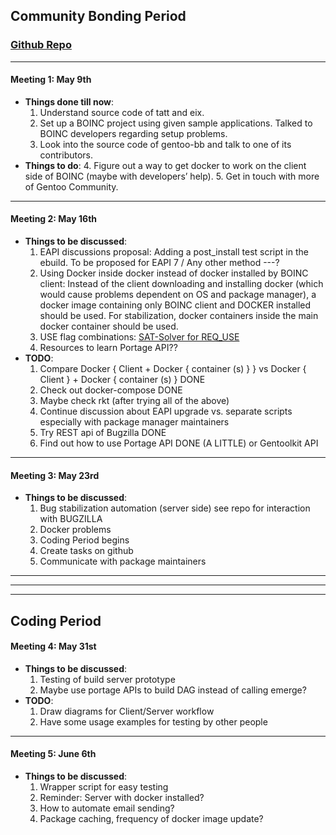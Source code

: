 ## Community Bonding Period

### [Github Repo](https://gitter.im/pallavagarwal07/SummerOfCode16)

---

#### Meeting 1: May 9th

* __Things done till now__:
  1. Understand source code of tatt and eix.
  2. Set up a BOINC project using given sample applications.
     Talked to BOINC developers regarding setup problems.
  3. Look into the source code of gentoo-bb and talk to one of its contributors.
* __Things to do__:
  4. Figure out a way to get docker to work on the client side of 
     BOINC (maybe with developers’ help).
  5. Get in touch with more of Gentoo Community.

---

#### Meeting 2: May 16th

* __Things to be discussed__:
  1. EAPI discussions proposal: Adding a post_install test script in the ebuild.
     To be proposed for EAPI 7 / Any other method ---?
  2. Using Docker inside docker instead of docker installed by BOINC client:
     Instead of the client downloading and installing docker
     (which would cause problems dependent on OS and package manager), a docker
     image containing only BOINC client and DOCKER installed should be used. For
     stabilization, docker containers inside the main docker container should be used.
  3. USE flag combinations: [SAT-Solver for REQ_USE](
     https://github.com/pallavagarwal07/SummerOfCode16/blob/master/satsolver/solver.py)
  4. Resources to learn Portage API??
* __TODO__:
  1. Compare Docker { Client + Docker { container (s) } }
     vs Docker { Client } + Docker { container (s) } DONE
  2. Check out docker-compose DONE
  3. Maybe check rkt (after trying all of the above)
  4. Continue discussion about EAPI upgrade vs. separate scripts especially with package manager maintainers
  5. Try REST api of Bugzilla DONE
  6. Find out how to use Portage API DONE (A LITTLE)  or Gentoolkit API

---


#### Meeting 3: May 23rd

* __Things to be discussed__:
  1. Bug stabilization automation (server side) see repo for interaction with BUGZILLA
  2. Docker problems
  3. Coding Period begins
  4. Create tasks on github
  5. Communicate with package maintainers

---
---
---

## Coding Period

#### Meeting 4: May 31st

* __Things to be discussed__:
  1. Testing of build server prototype
  2. Maybe use portage APIs to build DAG instead of calling emerge?
* __TODO__:
  1. Draw diagrams for Client/Server workflow
  2. Have some usage examples for testing by other people

---

#### Meeting 5: June 6th

* __Things to be discussed__:
  1. Wrapper script for easy testing
  2. Reminder: Server with docker installed?
  3. How to automate email sending?
  4. Package caching, frequency of docker image update?

